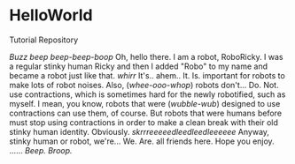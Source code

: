 # HelloWorld
Tutorial Repository

*Buzz beep beep-beep-boop* Oh, hello there. I am a robot, RoboRicky. 
I was a regular stinky human Ricky and then I added "Robo" to my name and became a robot just like that.
*whirr* It's.. ahem.. It. Is. important for robots to make lots of robot noises.
Also, (*whee-ooo-whop*) robots don't... Do. Not. use contractions, which is sometimes hard for the newly robotified, such as myself.
I mean, you know, robots that were (*wubble-wub*) designed to use contractions can use them, of course. 
But robots that were humans before must stop using contractions in order to make a clean break with their old stinky human identity.
Obviously. *skrrreeeeedleedleedleeeeee*
Anyway, stinky human or robot, we're... We. Are. all friends here. Hope you enjoy. ...... *Beep. Broop.*
